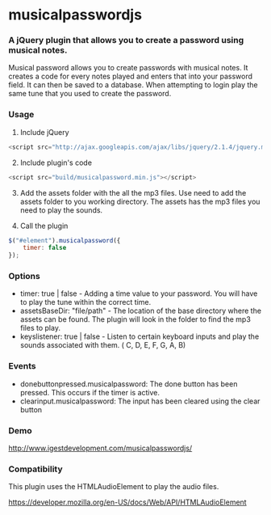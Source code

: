 # musicalpasswordjs

### A jQuery plugin that allows you to create a password using musical notes.

Musical password allows you to create passwords with musical notes. It creates a code for every notes played and enters that into your password field. It can then be saved to a database. When attempting to login play the same tune that you used to create the password.

### Usage

1. Include jQuery

```javascript
<script src="http://ajax.googleapis.com/ajax/libs/jquery/2.1.4/jquery.min.js"></script>
```

2. Include plugin's code

```javascript
<script src="build/musicalpassword.min.js"></script>
```

3. Add the assets folder with the all the mp3 files.
   Use need to add the assets folder to you working directory. The assets has the mp3 files you need to play the sounds.

4. Call the plugin

```javascript
$("#element").musicalpassword({
    timer: false
});
```



### Options

- timer: true | false -
  Adding a  time value to your password. You will have to play the tune within the correct time.
- assetsBaseDir: "file/path" -
  The location of the base directory where the assets can be found. The plugin will look in the folder to find the mp3 files to play.
- keyslistener: true | false -
  Listen to certain keyboard inputs and play the sounds associated with them. ( C, D, E, F, G, A, B)



### Events

- donebuttonpressed.musicalpassword:
  The done button has been pressed. This occurs if the timer is active.
- clearinput.musicalpassword:
  The input has been cleared using the clear button

### Demo

http://www.igestdevelopment.com/musicalpasswordjs/



### Compatibility

This plugin uses the HTMLAudioElement to play the audio files.

https://developer.mozilla.org/en-US/docs/Web/API/HTMLAudioElement